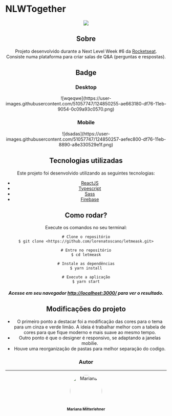 
# NLWTogether

<div align="center">
<img src="![eqweqweqw](https://user-images.githubusercontent.com/51057747/124850253-adcd9b00-df76-11eb-8097-79668cb27e0a.png)"
</div>

## Sobre

Projeto desenvolvido durante a Next Level Week #6 da [Rocketseat](https://rocketseat.com.br/). Consiste numa plataforma para criar salas de Q&A (perguntas e respostas).


## Badge

### Desktop
<div align="center">
![wqeqwe](https://user-images.githubusercontent.com/51057747/124850255-ae663180-df76-11eb-9054-0c09a93c0570.png) 
</div>

### Mobile
<div align="center">
![dsadas](https://user-images.githubusercontent.com/51057747/124850257-aefec800-df76-11eb-8890-a8e330529e1f.png)
</div>

## Tecnologias utilizadas

Este projeto foi desenvolvido utilizando as seguintes tecnologias:

- [ReactJS](https://reactjs.org/)
- [Typescript](https://www.typescriptlang.org/)
- [Sass](https://sass-lang.com/)
- [Firebase](https://firebase.google.com/?hl=pt)

## Como rodar?

Execute os comandos no seu terminal:

```
# Clone o repositório
$ git clone <https://github.com/lorenatoscano/letmeask.git>

# Entre no repositório
$ cd letmeask

# Instale as dependências
$ yarn install

# Execute a aplicação
$ yarn start

```

##### Acesse em seu navegador [http://localhost:3000/](http://localhost:3000/) para ver o resultado.

## Modificações do projeto
- O primeiro ponto a destacar foi a modificação das cores para o tema para um cinza e verde limão. A ideia é trabalhar melhor com a tabela de cores para que fique moderno e mais suave ao mesmo tempo.
- Outro ponto é que o designer é responsivo, se adaptando a janelas mobilie.
- Houve uma reorganização de pastas para melhor separação do codigo.

### Autor
---

 <img style="border-radius: 50%;" src="https://media-exp1.licdn.com/dms/image/C4E03AQGEP93SRjmvmA/profile-displayphoto-shrink_100_100/0/1616796316494?e=1626912000&v=beta&t=RdX_TfGm1nAvlFHC3S12zAG6ru0R-wOZV9_OFq5B_qE" width="100px;" alt="Mariana"/>
 <br />
 <sub><b>Mariana Mitterlehner</b></sub>
